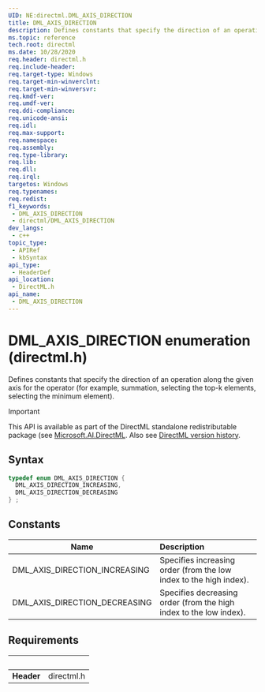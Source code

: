 ```yaml
---
UID: NE:directml.DML_AXIS_DIRECTION
title: DML_AXIS_DIRECTION
description: Defines constants that specify the direction of an operation along the given axis for the operator (for example, summation, selecting the top-k elements, selecting the minimum element).
ms.topic: reference
tech.root: directml
ms.date: 10/28/2020
req.header: directml.h
req.include-header: 
req.target-type: Windows
req.target-min-winverclnt: 
req.target-min-winversvr: 
req.kmdf-ver: 
req.umdf-ver: 
req.ddi-compliance: 
req.unicode-ansi: 
req.idl: 
req.max-support: 
req.namespace: 
req.assembly: 
req.type-library: 
req.lib: 
req.dll: 
req.irql: 
targetos: Windows
req.typenames: 
req.redist: 
f1_keywords:
 - DML_AXIS_DIRECTION
 - directml/DML_AXIS_DIRECTION
dev_langs:
 - c++
topic_type:
 - APIRef
 - kbSyntax
api_type:
 - HeaderDef
api_location:
 - DirectML.h
api_name:
 - DML_AXIS_DIRECTION
---
```


# DML_AXIS_DIRECTION enumeration (directml.h)

Defines constants that specify the direction of an operation along the given axis for the operator (for example, summation, selecting the top-k elements, selecting the minimum element).

> [!IMPORTANT]
> This API is available as part of the DirectML standalone redistributable package (see [Microsoft.AI.DirectML](https://www.nuget.org/packages/Microsoft.AI.DirectML/). Also see [DirectML version history](../dml-version-history.md).

## Syntax
```cpp
typedef enum DML_AXIS_DIRECTION {
  DML_AXIS_DIRECTION_INCREASING,
  DML_AXIS_DIRECTION_DECREASING
} ;
```

## Constants

| Name | Description |
| ---- |:---- |
| DML_AXIS_DIRECTION_INCREASING | Specifies increasing order (from the low index to the high index). |
| DML_AXIS_DIRECTION_DECREASING | Specifies decreasing order (from the high index to the low index). |


## Requirements
| &nbsp; | &nbsp; |
| ---- |:---- |
| **Header** | directml.h |